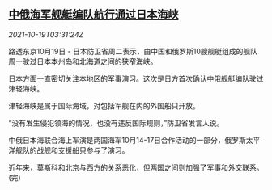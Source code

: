<!--1634616062000-->
[中俄海军舰艇编队航行通过日本海峡](https://cn.reuters.com/article/china-russia-navy-japan-strait-1019-tues-idCNKBS2H908L)
------

<div><i>2021-10-19T03:31:24Z</i></div><p>路透东京10月19日 - 日本防卫省周二表示，由中国和俄罗斯10艘舰艇组成的舰队周一驶过日本本州岛和北海道之间的狭窄海峡。</p><p>日本方面一直密切关注本地区的军事演习。这次是日方首次确认中俄舰艇编队驶过津轻海峡。</p><p>津轻海峡是属于国际海域，对包括军舰在内的外国船只开放。</p><p>“没有发生侵犯领海的情况，也没有违反国际规则，”防卫省发言人说。</p><p>中俄日本海联合海上军演是两国海军10月14-17日合作活动的一部分，俄罗斯太平洋舰队的战舰和支援船只参与了演习。</p><p>近年来，莫斯科和北京与西方的关系恶化，但两国之间则加强了军事和外交联系。(完)</p>
